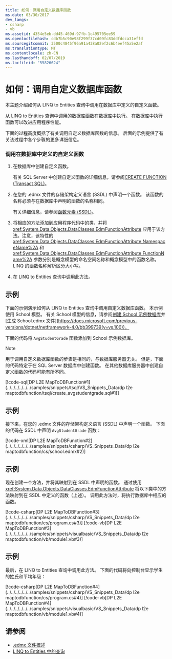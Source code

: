 ```yaml
---
title: 如何：调用自定义数据库函数
ms.date: 03/30/2017
dev_langs:
- csharp
- vb
ms.assetid: 4354e5eb-dd45-469d-97fb-1c495705ee59
ms.openlocfilehash: cdb7b5c90e98f299f37cd09fc83ddfdcca31effd
ms.sourcegitcommit: 3500c4845f96a91a438a02ef2c6b4eef45a5e2af
ms.translationtype: MT
ms.contentlocale: zh-CN
ms.lasthandoff: 02/07/2019
ms.locfileid: "55826624"
---
```

# <a name="how-to-call-custom-database-functions"></a>如何：调用自定义数据库函数
本主题介绍如何从 LINQ to Entities 查询中调用在数据库中定义的自定义函数。  
  
 从 LINQ to Entities 查询中调用的数据库函数在数据库中执行。 在数据库中执行函数可以改进应用程序性能。  
  
 下面的过程高度概括了有关调用自定义数据库函数的信息。 后面的示例提供了有关该过程中各个步骤的更多详细信息。  
  
### <a name="to-call-custom-functions-that-are-defined-in-the-database"></a>调用在数据库中定义的自定义函数  
  
1.  在数据库中创建自定义函数。  
  
     有关 SQL Server 中创建自定义函数的详细信息，请参阅[CREATE FUNCTION (Transact SQL)](https://go.microsoft.com/fwlink/?LinkID=139871)。  
  
2.  在您的 .edmx 文件的存储架构定义语言 (SSDL) 中声明一个函数。 该函数的名称必须与在数据库中声明的函数的名称相同。  
  
     有关详细信息，请参阅[函数元素 (SSDL)](/ef/ef6/modeling/designer/advanced/edmx/ssdl-spec#function-element-ssdl)。  
  
3.  将相应的方法添加到应用程序代码中的类，并将 <xref:System.Data.Objects.DataClasses.EdmFunctionAttribute> 应用于该方法。注意，该特性的 <xref:System.Data.Objects.DataClasses.EdmFunctionAttribute.NamespaceName%2A> 和 <xref:System.Data.Objects.DataClasses.EdmFunctionAttribute.FunctionName%2A> 参数分别是概念模型的命名空间名称和概念模型中的函数名称。 LINQ 的函数名称解析区分大小写。  
  
4.  在 LINQ to Entities 查询中调用此方法。  
  
## <a name="example"></a>示例  
 下面的示例演示如何从 LINQ to Entities 查询中调用自定义数据库函数。 本示例使用 School 模型。 有关 School 模型的信息，请参阅[创建 School 示例数据库](https://docs.microsoft.com/previous-versions/dotnet/netframework-4.0/bb399731(v=vs.100))并[生成 School.edmx 文件](https://docs.microsoft.com/previous-versions/dotnet/netframework-4.0/bb399739(v=vs.100))。  
  
 下面的代码将 `AvgStudentGrade` 函数添加到 School 示例数据库。  
  
> [!NOTE]
>  用于调用自定义数据库函数的步骤是相同的，与数据库服务器无关。 但是，下面的代码特定于在 SQL Server 数据库中创建函数。 在其他数据库服务器中创建自定义函数的代码可能有所不同。  
  
 [!code-sql[DP L2E MapToDBFunction#1](../../../../../../samples/snippets/tsql/VS_Snippets_Data/dp l2e maptodbfunction/tsql/create_avgstudentgrade.sql#1)]  
  
## <a name="example"></a>示例  
 接下来，在您的 .edmx 文件的存储架构定义语言 (SSDL) 中声明一个函数。 下面的代码在 SSDL 中声明 `AvgStudentGrade` 函数：  
  
 [!code-xml[DP L2E MapToDBFunction#2](../../../../../../samples/snippets/csharp/VS_Snippets_Data/dp l2e maptodbfunction/cs/school.edmx#2)]  
  
## <a name="example"></a>示例  
 现在创建一个方法，并将其映射到在 SSDL 中声明的函数。 通过使用 <xref:System.Data.Objects.DataClasses.EdmFunctionAttribute> 将以下类中的方法映射到在 SSDL 中定义的函数（上述）。 调用此方法时，将执行数据库中相应的函数。  
  
 [!code-csharp[DP L2E MapToDBFunction#3](../../../../../../samples/snippets/csharp/VS_Snippets_Data/dp l2e maptodbfunction/cs/program.cs#3)]
 [!code-vb[DP L2E MapToDBFunction#3](../../../../../../samples/snippets/visualbasic/VS_Snippets_Data/dp l2e maptodbfunction/vb/module1.vb#3)]  
  
## <a name="example"></a>示例  
 最后，在 LINQ to Entities 查询中调用此方法。 下面的代码将向控制台显示学生的姓氏和平均年级：  
  
 [!code-csharp[DP L2E MapToDBFunction#4](../../../../../../samples/snippets/csharp/VS_Snippets_Data/dp l2e maptodbfunction/cs/program.cs#4)]
 [!code-vb[DP L2E MapToDBFunction#4](../../../../../../samples/snippets/visualbasic/VS_Snippets_Data/dp l2e maptodbfunction/vb/module1.vb#4)]  
  
## <a name="see-also"></a>请参阅
- [.edmx 文件概述](https://docs.microsoft.com/previous-versions/dotnet/netframework-4.0/cc982042(v=vs.100))
- [LINQ to Entities 中的查询](../../../../../../docs/framework/data/adonet/ef/language-reference/queries-in-linq-to-entities.md)

